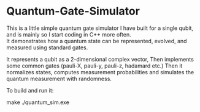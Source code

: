 # Quantum-Gate-Simulator
This is a little simple quantum gate simulator I have built for a single qubit, and is mainly so I start coding in C++ more often.  
It demonstrates how a quantum state can be represented, evolved, and measured using standard gates.

It represents a qubit as a 2-dimensional complex vector, Then implements some common gates (pauli-X, pauli-y, pauli-z, hadamard etc.)
Then it normalizes states, computes measurement probabilities and simulates the quantum measurement with randomness.

To build and run it:

make
./quantum_sim.exe
